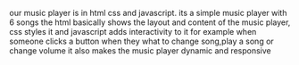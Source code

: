 our music player is in html css and javascript. its a simple music player with 6 songs 
the html basically shows the layout and content of the music player, css styles it and javascript adds
interactivity to it  for example when someone clicks a button when they what to change song,play a song 
or change volume it also makes the music player dynamic and responsive
